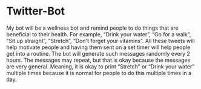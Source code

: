 # Twitter-Bot
My bot will be a wellness bot and remind people to do things that are beneficial to their health. For example, “Drink your water”, “Go for a walk”, “Sit up straight”, “Stretch”, “Don't forget your vitamins”. All these tweets will help motivate people and having them sent on a set timer will help people get into a routine. The bot will generate such messages randomly every 2 hours. The messages may repeat, but that is okay because the messages are very general. Meaning, it is okay to print “Stretch” or “Drink your water” multiple times because it is normal for people to do this multiple times in a day.  
